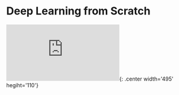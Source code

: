 # Deep Learning from Scratch

![equation](http://www.sciweavers.org/tex2img.php?eq=c%20%3D%20%5Csum_%7B%28A_i%5EI%2Cv_i%5EI%29%5Cin%20I%7Dv_i%5EI%20-%20%20%5Csum_%7B%28A_j%5EO%2Cv_j%5EO%29%5Cin%20O%7Dv_j%5EO&bc=White&fc=Black&im=jpg&fs=30&ff=mathdesign&edit=0){: .center width='495' hegiht='110'}
